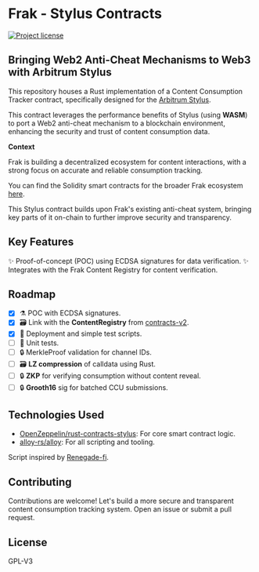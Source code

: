 # Frak - Stylus Contracts

[![Project license](https://img.shields.io/badge/License-GPLv3-blue.svg)](https://github.com/frak-id/contracts-stylus/LICENSE.txt)

## Bringing Web2 Anti-Cheat Mechanisms to Web3 with Arbitrum Stylus

This repository houses a Rust implementation of a Content Consumption Tracker contract, specifically designed for the [Arbitrum Stylus](https://arbitrum.io/stylus). 

This contract leverages the performance benefits of Stylus (using **WASM**) to port a Web2 anti-cheat mechanism to a blockchain environment, enhancing the security and trust of content consumption data.

**Context**

Frak is building a decentralized ecosystem for content interactions, with a strong focus on accurate and reliable consumption tracking. 

You can find the Solidity smart contracts for the broader Frak ecosystem [here](https://github.com/frak-id/contracts-v2).

This Stylus contract builds upon Frak's existing anti-cheat system, bringing key parts of it on-chain to further improve security and transparency. 

## Key Features

:sparkles: Proof-of-concept (POC) using ECDSA signatures for data verification.
:sparkles: Integrates with the Frak Content Registry for content verification. 

## Roadmap

- [x] ⚗️ POC with ECDSA signatures.
- [x] 🗃️️ Link with the **ContentRegistry** from [contracts-v2](https://github.com/frak-id/contracts-v2).
- [x] 🔨 Deployment and simple test scripts.
- [ ] 🧪 Unit tests.
- [ ] 🔒️ MerkleProof validation for channel IDs.
- [ ] 🗃️ **LZ compression** of calldata using Rust.
- [ ] 🔒️ **ZKP** for verifying consumption without content reveal.
- [ ] 🔒️ **Grooth16** sig for batched CCU submissions.

## Technologies Used

- [OpenZeppelin/rust-contracts-stylus](https://github.com/OpenZeppelin/rust-contracts-stylus): For core smart contract logic.
- [alloy-rs/alloy](https://github.com/alloy-rs/alloy): For all scripting and tooling.

Script inspired by [Renegade-fi](https://github.com/renegade-fi/renegade-contracts/tree/main/scripts).

## Contributing

Contributions are welcome! Let's build a more secure and transparent content consumption tracking system. Open an issue or submit a pull request. 

## License

GPL-V3 